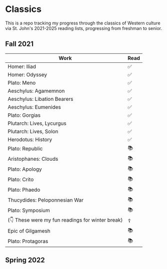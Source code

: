 # Classics

This is a repo tracking my progress through the classics of Western culture via St. John's 2021-2025 reading lists, progressing from freshman to senior.

## Fall 2021

| Work                                            | Read |
| ----------------------------------------------- | ---- |
| Homer: Iliad                                    | ✅    |
| Homer: Odyssey                                  | ✅    |
| Plato: Meno                                     | ✅    |
| Aeschylus: Agamemnon                            | ✅    |
| Aeschylus: Libation Bearers                     | ✅    |
| Aeschylus: Eumenides                            | ✅    |
| Plato: Gorgias                                  | ✅    |
| Plutarch: Lives, Lycurgus                       | ✅    |
| Plutarch: Lives, Solon                          | ✅    |
| Herodotus: History                              | ✅    |
| Plato: Republic                                 | 📚    |
| Aristophanes: Clouds                            | 📚    |
| Plato: Apology                                  | 📚    |
| Plato: Crito                                    | 📚    |
| Plato: Phaedo                                   | 📚    |
| Thucydides: Peloponnesian War                   | 📚    |
| Plato: Symposium                                | 📚    |
| (👇 These were my fun readings for winter break) | ☦️    |
| Epic of Gilgamesh                               | 📚    |
| Plato: Protagoras                               | 📚    |

## Spring 2022